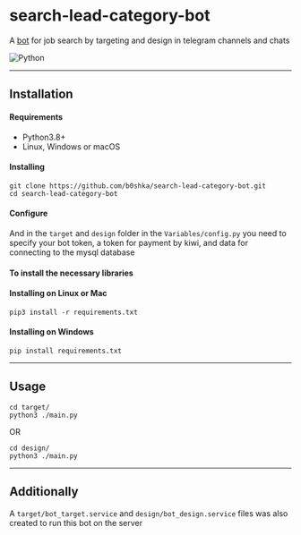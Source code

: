 # search-lead-category-bot

A [bot](https://t.me/leadscrolltargetbot)  for job search by targeting and design in telegram channels and chats

![Python][python-version]

---
## Installation

#### Requirements
* Python3.8+
* Linux, Windows or macOS

#### Installing
```
git clone https://github.com/b0shka/search-lead-category-bot.git
cd search-lead-category-bot
```

#### Configure
And in the `target` and `design` folder in the `Variables/config.py` you need to specify your bot token, a token for payment by kiwi, and data for connecting to the mysql database

#### To install the necessary libraries
#### Installing on Linux or Mac
```
pip3 install -r requirements.txt
```

#### Installing on Windows
```
pip install requirements.txt
```

---
## Usage
```
cd target/
python3 ./main.py
```
OR
```
cd design/
python3 ./main.py
```

---
## Additionally
A `target/bot_target.service` and `design/bot_design.service` files was also created to run this bot on the server


[python-version]: https://img.shields.io/static/v1?label=Python&message=v3.8&color=blue
